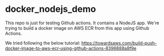 # docker_nodejs_demo

This repo is just for testing Github actions. It contains a NodeJS app. We're trying to build a docker image on AWS ECR from this app using Github Actions.

We tried following the below tutorial:
https://towardsaws.com/build-push-docker-image-to-aws-ecr-using-github-actions-8396888a8f9e
